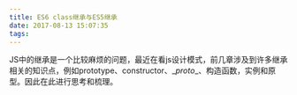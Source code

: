```yaml
---
title: ES6 class继承与ES5继承
date: 2017-08-13 15:07:35
tags:
---
```

JS中的继承是一个比较麻烦的问题，最近在看js设计模式，前几章涉及到许多继承相关的知识点，例如prototype、constructor、\__proto__、构造函数，实例和原型。因此在此进行思考和梳理。
